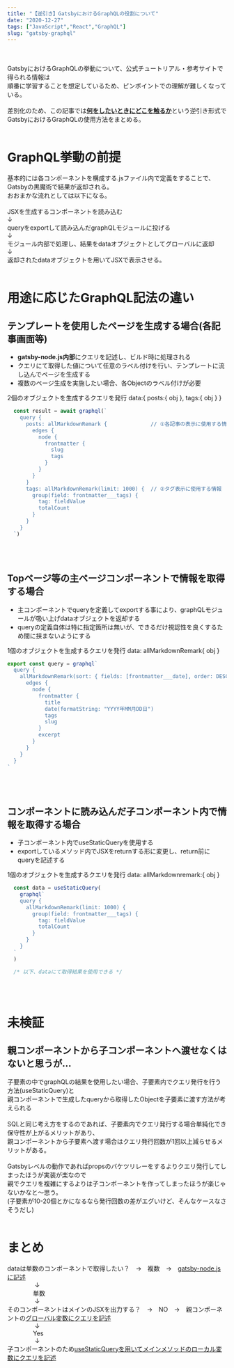 ```yaml
---
title: "【逆引き】GatsbyにおけるGraphQLの役割について"
date: "2020-12-27"
tags: ["JavaScript","React","GraphQL"]
slug: "gatsby-graphql"
---
```

<br><br>
GatsbyにおけるGraphQLの挙動について、公式チュートリアル・参考サイトで得られる情報は<br>
順番に学習することを想定しているため、ピンポイントでの理解が難しくなっている。<br>
<br>
差別化のため、この記事では<u>**何をしたいときにどこを触るか**</u>という逆引き形式で<br>
GatsbyにおけるGraphQLの使用方法をまとめる。
<br><br>

# GraphQL挙動の前提
基本的には各コンポーネントを構成する.jsファイル内で定義をすることで、Gatsbyの黒魔術で結果が返却される。<br>
おおまかな流れとしては以下になる。<br>
<br>
JSXを生成するコンポーネントを読み込む<br>
↓<br>
queryをexportして読み込んだgraphQLモジュールに投げる<br>
↓<br>
モジュール内部で処理し、結果をdataオブジェクトとしてグローバルに返却<br>
↓<br>
返却されたdataオブジェクトを用いてJSXで表示させる。<br>
<br>

# 用途に応じたGraphQL記法の違い

## テンプレートを使用したページを生成する場合(各記事画面等)
* **gatsby-node.js内部**にクエリを記述し、ビルド時に処理される<br>
* クエリにて取得した値について任意のラベル付けを行い、テンプレートに流し込んでページを生成する<br>
* 複数のページ生成を実施したい場合、各Objectのラベル付けが必要<br>

2個のオブジェクトを生成するクエリを発行 data:{ posts:{ obj }, tags:{ obj } }
<br>

```js
  const result = await graphql(`
    query {
      posts: allMarkdownRemark {              // ①各記事の表示に使用する情報
        edges {
          node {
            frontmatter {
              slug
              tags
            }
          }
        }
      }
      tags: allMarkdownRemark(limit: 1000) {  // ②タグ表示に使用する情報
        group(field: frontmatter___tags) {
          tag: fieldValue
          totalCount
        }
      }
    }
  `)
```
<br><br>

## Topページ等の主ページコンポーネントで情報を取得する場合
* 主コンポーネントでqueryを定義してexportする事により、graphQLモジュールが吸い上げdataオブジェクトを返却する<br>
* queryの定義自体は特に指定箇所は無いが、できるだけ視認性を良くするため間に挟まないようにする<br>

1個のオブジェクトを生成するクエリを発行 data: allMarkdownRemark{ obj }
<br>

```js
export const query = graphql`
  query {
    allMarkdownRemark(sort: { fields: [frontmatter___date], order: DESC }) {
      edges {
        node {
          frontmatter {
            title
            date(formatString: "YYYY年MM月DD日")
            tags
            slug
          }
          excerpt
        }
      }
    }
  }
`
```
<br><br>

## コンポーネントに読み込んだ子コンポーネント内で情報を取得する場合
* 子コンポーネント内でuseStaticQueryを使用する<br>
* exportしているメソッド内でJSXをreturnする形に変更し、return前にqueryを記述する<br>

1個のオブジェクトを生成するクエリを発行 data: allMarkdownremark:{ obj }
<br>

```js
  const data = useStaticQuery(
    graphql`
    query {
      allMarkdownRemark(limit: 1000) {
        group(field: frontmatter___tags) {
          tag: fieldValue
          totalCount
        }
      }
    }
  `
  )

  /* 以下、dataにて取得結果を使用できる */

```
<br><br>

# 未検証
## 親コンポーネントから子コンポーネントへ渡せなくはないと思うが…
子要素の中でgraphQLの結果を使用したい場合、子要素内でクエリ発行を行う方法(useStaticQuery)と<br>
親コンポーネントで生成したqueryから取得したObjectを子要素に渡す方法が考えられる<br>
<br>
SQLと同じ考え方をするのであれば、子要素内でクエリ発行する場合単純化でき保守性が上がるメリットがあり、<br>
親コンポーネントから子要素へ渡す場合はクエリ発行回数が1回以上減らせるメリットがある。<br>
<br>
Gatsbyレベルの動作であればpropsのバケツリレーをするよりクエリ発行してしまったほうが実装が楽なので<br>
親でクエリを複雑にするよりは子コンポーネントを作ってしまったほうが楽じゃないかなと～思う。<br>
(子要素が10-20個とかになるなら発行回数の差がエグいけど、そんなケースなさそうだし)
<br><br>

# まとめ
dataは単数のコンポーネントで取得したい？　→　複数　→　<u>gatsby-node.jsに記述</u><br>
&nbsp;&nbsp;&nbsp;&nbsp;&nbsp;&nbsp;&nbsp;&nbsp;&nbsp;&nbsp;&nbsp;&nbsp;&nbsp;&nbsp;&nbsp;&nbsp;↓<br>
&nbsp;&nbsp;&nbsp;&nbsp;&nbsp;&nbsp;&nbsp;&nbsp;&nbsp;&nbsp;&nbsp;&nbsp;&nbsp;&nbsp;&nbsp;単数<br>
&nbsp;&nbsp;&nbsp;&nbsp;&nbsp;&nbsp;&nbsp;&nbsp;&nbsp;&nbsp;&nbsp;&nbsp;&nbsp;&nbsp;&nbsp;&nbsp;↓<br>
そのコンポーネントはメインのJSXを出力する？　→　NO　→　親コンポーネントの<u>グローバル変数にクエリを記述</u><br>
&nbsp;&nbsp;&nbsp;&nbsp;&nbsp;&nbsp;&nbsp;&nbsp;&nbsp;&nbsp;&nbsp;&nbsp;&nbsp;&nbsp;&nbsp;&nbsp;↓<br>
&nbsp;&nbsp;&nbsp;&nbsp;&nbsp;&nbsp;&nbsp;&nbsp;&nbsp;&nbsp;&nbsp;&nbsp;&nbsp;&nbsp;&nbsp;Yes<br>
&nbsp;&nbsp;&nbsp;&nbsp;&nbsp;&nbsp;&nbsp;&nbsp;&nbsp;&nbsp;&nbsp;&nbsp;&nbsp;&nbsp;&nbsp;&nbsp;↓<br>
子コンポーネントのため<u>useStaticQueryを用いてメインメソッドのローカル変数にクエリを記述</u>